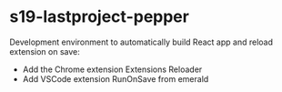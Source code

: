 # s19-lastproject-pepper

Development environment to automatically build React app and reload extension on save:
* Add the Chrome extension Extensions Reloader
* Add VSCode extension RunOnSave from emerald

